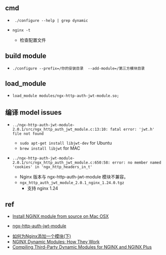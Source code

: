 
## cmd
<!-- nginx folder -->
+ ` ./configure --help | grep dynamic`

+ `nginx -t`
    + 检查配置文件

## build module
+ `./configure --prefix=/你的安装目录  --add-module=/第三方模块目录`

## load_module
<!-- nginx.conf -->
+ `load_module modules/ngx-http-auth-jwt-module.so;`


## 编译 model issues
+ `../ngx-http-auth-jwt-module-2.0.1/src/ngx_http_auth_jwt_module.c:13:10: fatal error: 'jwt.h' file not found`
    + `sudo apt-get install libjwt-dev` for Ubuntu
    + `brew install libjwt` for MAC

+ `../ngx-http-auth-jwt-module-2.0.1/src/ngx_http_auth_jwt_module.c:650:58: error: no member named 'cookies' in 'ngx_http_headers_in_t'`
    + Nginx 版本与 ngx-http-auth-jwt-module 模块不兼容。
    + `ngx_http_auth_jwt_module_2.0.1_nginx_1.24.0.tgz`
        + 支持 nginx 1.24

## ref
<!-- mac nginx instal model -->
+ [Install NGiNX module from source on Mac OSX](https://github.com/Jiri-Mihal/install-nginx-module-mac-osx)

+ [ngx-http-auth-jwt-module](https://github.com/TeslaGov/ngx-http-auth-jwt-module/releases/tag/2.0.1)

<!-- load_module -->
+ [如何为Nginx添加一个模块(下)](https://cloud.tencent.com/developer/article/1540709)
+ [NGINX Dynamic Modules: How They Work](https://www.nginx.com/blog/nginx-dynamic-modules-how-they-work/)
+ [Compiling Third-Party Dynamic Modules for NGINX and NGINX Plus](https://www.nginx.com/blog/compiling-dynamic-modules-nginx-plus/)